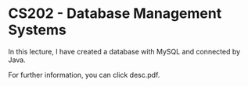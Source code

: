 # CS202 - Database Management Systems

In this lecture, I have created a database with MySQL and connected by Java.

For further information, you can click desc.pdf.
